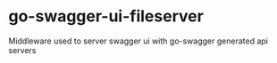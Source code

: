 # go-swagger-ui-fileserver
Middleware used to server swagger ui with go-swagger generated api servers
